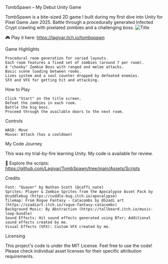 TombSpawn – My Debut Unity Game

TombSpawn is a bite-sized 2D game I built during my first dive into Unity for Pixel Game Jam 2025. Battle through a procedurally generated Infected Crypt crawling with pixelated zombies and a challenging boss.
![Title](https://github.com/user-attachments/assets/fae6955f-1bbe-48ad-8097-5229935afca2)

🎮 Play it here: https://lagiyar.itch.io/tombspawn

Game Highlights

    Procedural room generation for varied layouts.
    Each room features a fixed set of zombies (around 7 per room).
    A "chonky" Zombie Boss with ranged and melee attacks.
    Basic scene loading between rooms.
    Lives system and a soul counter dropped by defeated enemies.
    SFX and VFX for getting hit and attacking.

How to Play

    Click "Start" on the title screen.
    Defeat the zombies in each room.
    Battle the big boss.
    Proceed through the available doors to the next room.

Controls

    WASD: Move
    Mouse: Attack (has a cooldown)

My Code Journey

This was my trial-by-fire learning Unity. My code is available for review.

🔗 Explore the scripts: https://github.com/Lagiyar/TombSpawn/tree/main/Assets/Scripts

Credits

    Font: "Quaver" by Nathan Scott (@caffi_nate)
    Sprites: Player & Zombie Sprites from the Apocalypse Asset Pack by @cuddlebug (https://cuddle-bug.itch.io/apocalypse)
    Tilemap: From Rogue Fantasy - Catacombs by @Szadi art (https://szadiart.itch.io/rogue-fantasy-catacombs)
    Background Music: By Abstraction (https://tallbeard.itch.io/music-loop-bundle)
    Sound Effects: Hit sound effects generated using Bfxr; Additional sound effects created by me.
    Visual Effects (VFX): Custom VFX created by me.

Licensing

This project's code is under the MIT License. Feel free to use the code! Please check individual asset licenses for their specific attribution requirements.
